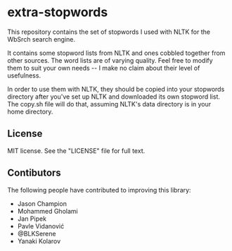 # extra-stopwords

This repository contains the set of stopwords I used with NLTK for the WbSrch search engine.

It contains some stopword lists from NLTK and ones cobbled together from other sources. The word lists are of varying quality. Feel free to modify them to suit your own needs -- I make no claim about their level of usefulness.

In order to use them with NLTK, they should be copied into your stopwords directory after you've set up NLTK and downloaded its own stopword list. The copy.sh file will do that, assuming NLTK's data directory is in your home directory.

## License

MIT license. See the "LICENSE" file for full text.

## Contibutors

The following people have contributed to improving this library:

- Jason Champion
- Mohammed Gholami
- Jan Pipek
- Pavle Vidanović
- @BLKSerene
- Yanaki Kolarov
